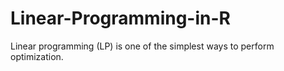 # Linear-Programming-in-R
Linear programming (LP) is one of the simplest ways to perform optimization. 
